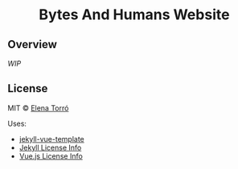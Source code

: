 <h1 align="center">Bytes And Humans Website</h1>

## Overview

_WIP_

## License

MIT &copy; [Elena Torró](https://github.com/elenatorro)

Uses:
* [jekyll-vue-template](https://github.com/Splode/jekyll-vue-template)
* [Jekyll License Info](https://github.com/jekyll/jekyll/blob/master/LICENSE)
* [Vue.js License Info](https://github.com/vuejs/vue/blob/master/LICENSE)
